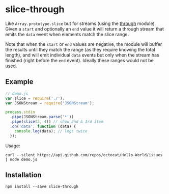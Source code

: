 # slice-through

Like `Array.prototype.slice` but for streams (using the [through](https://www.npmjs.com/package/through) module). Given a `start` and optionally an `end` value it will return a through stream that emits the `data` event when elements match the slice range.

Note that when the `start` or `end` values are negative, the module will buffer the results until they match the range (as they require knowing the total length), and will emit individual `data` events but only when the stream has finished (right before the `end` event). Ideally these ranges would not be used.

## Example

```js
// demo.js
var slice = require('./');
var JSONStream = require('JSONStream');

process.stdin
  .pipe(JSONStream.parse('*'))
  .pipe(slice(2, 4)) // show 2nd & 3rd item
  .on('data', function (data) {
    console.log(data); // logs twice
  });
```

Usage:

```shell
curl --silent https://api.github.com/repos/octocat/Hello-World/issues | node demo.js
```

## Installation

```shell
npm install --save slice-through
```
